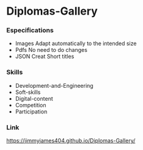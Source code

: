 # Diplomas-Gallery
### Especifications
- Images Adapt automatically to the intended size
- Pdfs No need to do changes
- JSON Creat Short titles

### Skills
- Development-and-Engineering
- Soft-skills
- Digital-content
- Competition
- Participation

### Link
https://jimmyjames404.github.io/Diplomas-Gallery/
